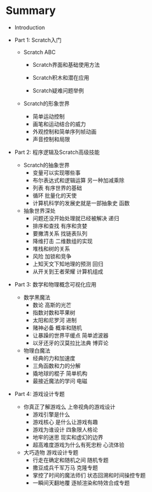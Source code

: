 # Summary

* Introduction
* Part 1: Scratch入门

  * Scratch ABC

    * Scratch界面和基础使用方法

    * Scratch积木和潜在应用

    * Scratch疑难问题举例

  * Scratch的形象世界
    * 简单运动控制
    * 画笔和运动结合的威力
    * 外观控制和简单序列帧动画
    * 声音控制和局限

* Part 2: 程序逻辑及Scratch高级技能
  * Scratch的抽象世界
    * 变量可以实现哪些事
    * 布尔表达式和逻辑运算 另一种加减乘除
    * 列表 有序世界的基础
    * 循环 批量化的天使
    * 计算机科学的发展史就是一部抽象史 函数
  * 抽象世界深处
    * 问题还没开始处理就已经被解决 递归
    * 排序和查找 有序和贪婪
    * 要撇清关系 找链表队列
    * 降维打击 二维数组的实现
    * 堆栈和树的关系
    * 风险 加锁和竞争
    * 上知天文下知地理的预测 回归
    * 从开关到王者荣耀 计算机组成
* Part 3: 数学和物理概念可视化应用
  * 数学黑魔法
    * 数论 高斯的光芒
    * 指数对数和苹果树
    * 太阳和尼罗河 进制
    * 赌神必备 概率和随机
    * 让暴躁的世界平缓点 简单滤波器
    * 以牙还牙的汉莫拉比法典 博弈论
  * 物理白魔法
    * 经典的力和加速度
    * 三角函数和力的分解
    * 撬地球的棍子 简单机构
    * 最接近魔法的学问 电磁
* Part 4: 游戏设计专题
  * 你真正了解游戏么 上帝视角的游戏设计
    * 游戏引擎是什么
    * 游戏核心 是什么让游戏有趣
    * 游戏为谁设计 四象限人格论
    * 地牢的迷思 现实和虚幻的边界
    * 超高难度游戏为什么有死忠粉 心流体验
  * 大巧造物 游戏设计专题
    * 行走在确定和随机之间 随机专题
    * 撒豆成兵千军万马 克隆专题
    * 掌控了时间的魔法师们 状态回溯和时间操控专题
    * 一瞬间天翻地覆 逐帧渲染和特效合成专题



